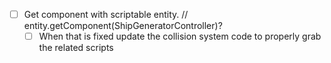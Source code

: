 - [ ] Get component with scriptable entity. // entity.getComponent(ShipGeneratorController)?
    - [ ] When that is fixed update the collision system code to properly grab the related scripts
